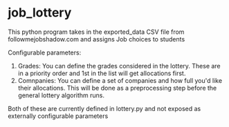 # job_lottery
This python program takes in the exported_data CSV file from followmejobshadow.com and assigns Job choices to students

Configurable parameters:
  1) Grades: You can define the grades considered in the lottery. These are in a priority order and 1st in the list will get allocations first.
  2) Comnpanies: You can define a set of companies and how full you'd like their allocations. This will be done as a preprocessing step before the 
     general lottery algorithm runs.
     
 Both of these are currently defined in lottery.py and not exposed as externally configurable parameters
 
